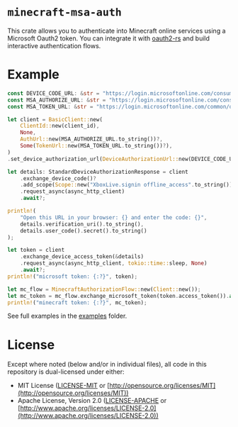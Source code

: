 # `minecraft-msa-auth`

This crate allows you to authenticate into Minecraft online services using a Microsoft Oauth2 token. You can integrate it with [oauth2-rs](https://github.com/ramosbugs/oauth2-rs) and build interactive authentication flows.

# Example

```rust
const DEVICE_CODE_URL: &str = "https://login.microsoftonline.com/consumers/oauth2/v2.0/devicecode";
const MSA_AUTHORIZE_URL: &str = "https://login.microsoftonline.com/consumers/oauth2/v2.0/authorize";
const MSA_TOKEN_URL: &str = "https://login.microsoftonline.com/common/oauth2/v2.0/token";

let client = BasicClient::new(
    ClientId::new(client_id),
    None,
    AuthUrl::new(MSA_AUTHORIZE_URL.to_string())?,
    Some(TokenUrl::new(MSA_TOKEN_URL.to_string())?),
)
.set_device_authorization_url(DeviceAuthorizationUrl::new(DEVICE_CODE_URL.to_string())?);

let details: StandardDeviceAuthorizationResponse = client
    .exchange_device_code()?
    .add_scope(Scope::new("XboxLive.signin offline_access".to_string()))
    .request_async(async_http_client)
    .await?;

println!(
    "Open this URL in your browser: {} and enter the code: {}",
    details.verification_uri().to_string(),
    details.user_code().secret().to_string()
);

let token = client
    .exchange_device_access_token(&details)
    .request_async(async_http_client, tokio::time::sleep, None)
    .await?;
println!("microsoft token: {:?}", token);

let mc_flow = MinecraftAuthorizationFlow::new(Client::new());
let mc_token = mc_flow.exchange_microsoft_token(token.access_token()).await?;
println!("minecraft token: {:?}", mc_token);
```

See full examples in the [examples](examples) folder.

# License

Except where noted (below and/or in individual files), all code in this repository is dual-licensed under either:

* MIT License ([LICENSE-MIT](LICENSE-MIT) or [http://opensource.org/licenses/MIT](http://opensource.org/licenses/MIT))
* Apache License, Version 2.0 ([LICENSE-APACHE](LICENSE-APACHE) or [http://www.apache.org/licenses/LICENSE-2.0](http://www.apache.org/licenses/LICENSE-2.0))